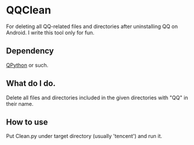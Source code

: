 # QQClean
For deleting all QQ-related files and directories after uninstalling QQ on Android.
I write this tool only for fun.
## Dependency
[QPython](https://play.google.com/store/apps/details?id=org.qpython.qpy) or such.
## What do I do.
Delete all files and directories included in the given directories with "QQ" in their name.
## How to use
Put Clean.py under target directory (usually 'tencent') and run it. 

